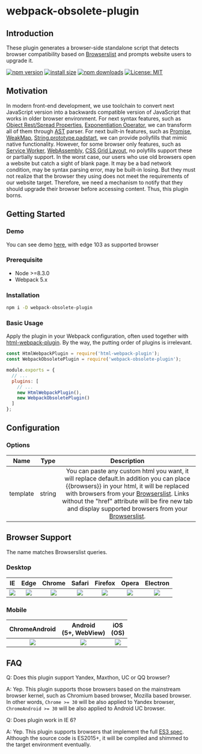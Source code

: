 # webpack-obsolete-plugin

## Introduction

These plugin generates a browser-side standalone script that detects browser compatibility based on [Browserslist](https://github.com/browserslist/browserslist) and prompts website users to upgrade it.

[![npm version](https://img.shields.io/npm/v/webpack-obsolete-plugin.svg?style=flat-square)](https://www.npmjs.com/package/webpack-obsolete-plugin)
[![install size](https://packagephobia.now.sh/badge?p=webpack-obsolete-plugin)](https://packagephobia.now.sh/result?p=webpack-obsolete-plugin)
[![npm downloads](https://img.shields.io/npm/dm/webpack-obsolete-plugin.svg?style=flat-square)](http://npm-stat.com/charts.html?package=webpack-obsolete-plugin)
[![License: MIT](https://img.shields.io/badge/License-MIT-yellow.svg)](https://opensource.org/licenses/MIT)

## Motivation

In modern front-end development, we use toolchain to convert next JavaScript version into a backwards compatible version of JavaScript that works in older browser environment. For next syntax features, such as [Object Rest/Spread Properties](https://tc39.github.io/proposal-object-rest-spread/), [Exponentiation Operator](http://rwaldron.github.io/exponentiation-operator/), we can transform all of them through [AST](https://astexplorer.net/) parser. For next built-in features, such as [Promise](https://tc39.github.io/ecma262/#sec-promise-objects), [WeakMap](https://tc39.github.io/ecma262/#sec-weakmap-objects), [String.prototype.padstart](https://tc39.github.io/ecma262/#sec-string.prototype.padstart), we can provide pollyfills that mimic native functionality. However, for some browser only features, such as [Service Worker](https://w3c.github.io/ServiceWorker/), [WebAssembly](https://webassembly.github.io/spec/js-api/), [CSS Grid Layout](https://drafts.csswg.org/css-grid/), no polyfills support these or partially support. In the worst case, our users who use old browsers open a website but catch a sight of blank page. It may be a bad network condition, may be syntax parsing error, may be built-in losing. But they must not realize that the browser they using does not meet the requirements of our website target. Therefore, we need a mechanism to notify that they should upgrade their browser before accessing content. Thus, this plugin borns.

## Getting Started

### Demo

You can see demo [here](https://andrushkevichmikita.github.io/webpack-obsolete-plugin/), with edge 103 as supported browser

### Prerequisite

- Node >=8.3.0
- Webpack 5.x

### Installation

```sh
npm i -D webpack-obsolete-plugin
```

### Basic Usage

Apply the plugin in your Webpack configuration, often used together with [html-webpack-plugin](https://github.com/jantimon/html-webpack-plugin). By the way, the putting order of plugins is irrelevant.

```js
const HtmlWebpackPlugin = require('html-webpack-plugin');
const WebpackObsoletePlugin = require('webpack-obsolete-plugin');

module.exports = {
  // ...
  plugins: [
    // ...
    new HtmlWebpackPlugin(),
    new WebpackObsoletePlugin()
  ]
};
```

## Configuration

### Options

| Name | Type | Description
| :-: | :-: | :-:
| template | string | You can paste any custom html you want, it will replace default.In addition you can place {{browsers}} in your html, it will be replaced with browsers from your [Browserslist](https://github.com/browserslist/browserslist). Links without the "href" attribute will be fire new tab and display supported browsers from your [Browserslist](https://github.com/browserslist/browserslist).

## Browser Support

The name matches Browserslist queries.

### Desktop

IE | Edge | Chrome | Safari | Firefox | Opera | Electron
:-: | :-: | :-: | :-: | :-: | :-: | :-:
![](https://cdnjs.cloudflare.com/ajax/libs/browser-logos/46.1.0/archive/internet-explorer_9-11/internet-explorer_9-11_64x64.png) | ![](https://cdnjs.cloudflare.com/ajax/libs/browser-logos/46.1.0/edge/edge_64x64.png) | ![](https://cdnjs.cloudflare.com/ajax/libs/browser-logos/46.1.0/chrome/chrome_64x64.png) | ![](https://cdnjs.cloudflare.com/ajax/libs/browser-logos/46.1.0/safari/safari_64x64.png) | ![](https://cdnjs.cloudflare.com/ajax/libs/browser-logos/46.1.0/firefox/firefox_64x64.png) | ![](https://cdnjs.cloudflare.com/ajax/libs/browser-logos/46.1.0/opera/opera_64x64.png) | ![](https://cdnjs.cloudflare.com/ajax/libs/browser-logos/46.1.0/electron/electron_64x64.png)

### Mobile

ChromeAndroid | Android<br>(5+, WebView) | iOS<br>(OS)
:-: | :-: | :-:
![](https://cdnjs.cloudflare.com/ajax/libs/browser-logos/46.1.0/chrome/chrome_64x64.png) | ![](https://cdnjs.cloudflare.com/ajax/libs/browser-logos/46.1.0/android-webview-beta/android-webview-beta_64x64.png) | ![](https://cdnjs.cloudflare.com/ajax/libs/browser-logos/46.1.0/safari-ios/safari-ios_64x64.png)

## FAQ

Q: Does this plugin support Yandex, Maxthon, UC or QQ browser?

A: Yep. This plugin supports those browsers based on the mainstream browser kernel, such as Chromium based browser, Mozilla based browser. In other words, `Chrome >= 30` will be also applied to Yandex browser, `ChromeAndroid >= 30` will be also applied to Android UC browser.

Q: Does plugin work in IE 6?

A: Yep. This plugin supports browsers that implement the full [ES3 spec](https://www-archive.mozilla.org/js/language/E262-3.pdf). Although the source code is ES2015+, it will be compiled and shimmed to the target environment eventually.
